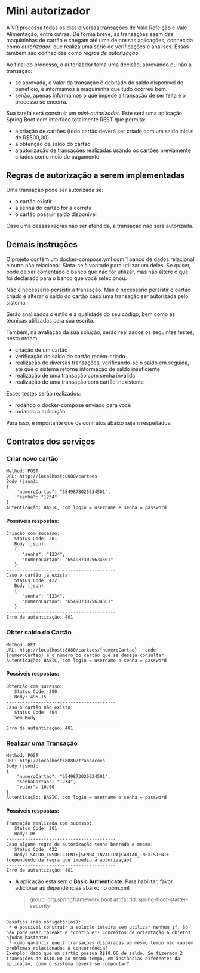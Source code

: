 # Mini autorizador

A VR processa todos os dias diversas transações de Vale Refeição e Vale Alimentação, entre outras.
De forma breve, as transações saem das maquininhas de cartão e chegam até uma de nossas aplicações, conhecida como _autorizador_, que realiza uma série de verificações e análises. Essas também são conhecidas como _regras de autorização_.

Ao final do processo, o autorizador toma uma decisão, aprovando ou não a transação:

- se aprovada, o valor da transação é debitado do saldo disponível do benefício, e informamos à maquininha que tudo ocorreu bem.
- senão, apenas informamos o que impede a transação de ser feita e o processo se encerra.

Sua tarefa será construir um _mini-autorizador_. Este será uma aplicação Spring Boot com interface totalmente REST que permita:

- a criação de cartões (todo cartão deverá ser criado com um saldo inicial de R$500,00)
- a obtenção de saldo do cartão
- a autorização de transações realizadas usando os cartões previamente criados como meio de pagamento

## Regras de autorização a serem implementadas

Uma transação pode ser autorizada se:

- o cartão existir
- a senha do cartão for a correta
- o cartão possuir saldo disponível

Caso uma dessas regras não ser atendida, a transação não será autorizada.

## Demais instruções

O projeto contém um docker-compose.yml com 1 banco de dados relacional e outro não relacional.
Sinta-se à vontade para utilizar um deles. Se quiser, pode deixar comentado o banco que não for utilizar, mas não altere o que foi declarado para o banco que você selecionou.

Não é necessário persistir a transação. Mas é necessário persistir o cartão criado e alterar o saldo do cartão caso uma transação ser autorizada pelo sistema.

Serão analisados o estilo e a qualidade do seu código, bem como as técnicas utilizadas para sua escrita.

Também, na avaliação da sua solução, serão realizados os seguintes testes, nesta ordem:

- criação de um cartão
- verificação do saldo do cartão recém-criado
- realização de diversas transações, verificando-se o saldo em seguida, até que o sistema retorne informação de saldo insuficiente
- realização de uma transação com senha inválida
- realização de uma transação com cartão inexistente

Esses testes serão realizados:

- rodando o docker-compose enviado para você
- rodando a aplicação

Para isso, é importante que os contratos abaixo sejam respeitados:

## Contratos dos serviços

### Criar novo cartão

```
Method: POST
URL: http://localhost:8080/cartoes
Body (json):
{
    "numeroCartao": "6549873025634501",
    "senha": "1234"
}
Autenticação: BASIC, com login = username e senha = password
```

#### Possíveis respostas:

```
Criação com sucesso:
   Status Code: 201
   Body (json):
   {
      "senha": "1234",
      "numeroCartao": "6549873025634501"
   }
-----------------------------------------
Caso o cartão já exista:
   Status Code: 422
   Body (json):
   {
      "senha": "1234",
      "numeroCartao": "6549873025634501"
   }
-----------------------------------------
Erro de autenticação: 401
```

### Obter saldo do Cartão

```
Method: GET
URL: http://localhost:8080/cartoes/{numeroCartao} , onde {numeroCartao} é o número do cartão que se deseja consultar
Autenticação: BASIC, com login = username e senha = password
```

#### Possíveis respostas:

```
Obtenção com sucesso:
   Status Code: 200
   Body: 495.15
-----------------------------------------
Caso o cartão não exista:
   Status Code: 404
   Sem Body
-----------------------------------------
Erro de autenticação: 401
```

### Realizar uma Transação

```
Method: POST
URL: http://localhost:8080/transacoes
Body (json):
{
    "numeroCartao": "6549873025634501",
    "senhaCartao": "1234",
    "valor": 10.00
}
Autenticação: BASIC, com login = username e senha = password
```

#### Possíveis respostas:

```
Transação realizada com sucesso:
   Status Code: 201
   Body: OK
-----------------------------------------
Caso alguma regra de autorização tenha barrado a mesma:
   Status Code: 422
   Body: SALDO_INSUFICIENTE|SENHA_INVALIDA|CARTAO_INEXISTENTE (dependendo da regra que impediu a autorização)
-----------------------------------------
Erro de autenticação: 401

```

- A aplicação esta sem o **Basic Authenticate**. Para habilitar, favor adicionar as dependências abaixo no pom.xml
  > group: org.springframework.boot
  > artifactId: spring-boot-starter-security

```

Desafios (não obrigatórios):
 * é possível construir a solução inteira sem utilizar nenhum if. Só não pode usar *break* e *continue*! Conceitos de orientação a objetos ajudam bastante!
 * como garantir que 2 transações disparadas ao mesmo tempo não causem problemas relacionados à concorrência?
Exemplo: dado que um cartão possua R$10.00 de saldo. Se fizermos 2 transações de R$10.00 ao mesmo tempo, em instâncias diferentes da aplicação, como o sistema deverá se comportar?
```
